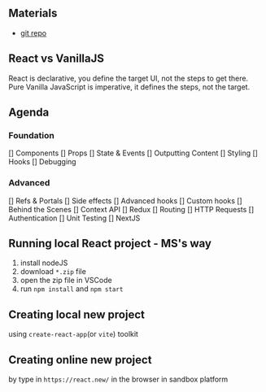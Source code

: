 ## Materials
- [git repo](https://github.com/academind/react-complete-guide-code)


## React vs VanillaJS
React is declarative, you define the target UI, not the steps to get there.
Pure Vanilla JavaScript is imperative, it defines the steps, not the target.

## Agenda
### Foundation
[] Components
[] Props
[] State & Events
[] Outputting Content
[] Styling
[] Hooks
[] Debugging

### Advanced
[] Refs & Portals
[] Side effects
[] Advanced hooks
[] Custom hooks
[] Behind the Scenes
[] Context API
[] Redux
[] Routing
[] HTTP Requests
[] Authentication
[] Unit Testing
[] NextJS


## Running local React project - MS's way
1. install nodeJS
2. download `*.zip` file
3. open the zip file in VSCode
4. run `npm install` and `npm start`

## Creating local new project
using `create-react-app`(or `vite`) toolkit

## Creating online new project
by type in `https://react.new/` in the browser in sandbox platform